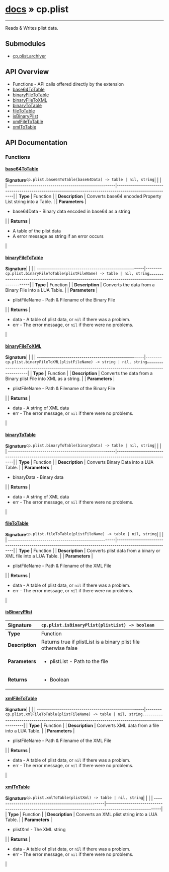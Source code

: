 # [docs](index.md) » cp.plist
---

Reads & Writes plist data.

## Submodules
 * [cp.plist.archiver](cp.plist.archiver.md)

## API Overview
* Functions - API calls offered directly by the extension
 * [base64ToTable](#base64totable)
 * [binaryFileToTable](#binaryfiletotable)
 * [binaryFileToXML](#binaryfiletoxml)
 * [binaryToTable](#binarytotable)
 * [fileToTable](#filetotable)
 * [isBinaryPlist](#isbinaryplist)
 * [xmlFileToTable](#xmlfiletotable)
 * [xmlToTable](#xmltotable)

## API Documentation

### Functions

#### [base64ToTable](#base64totable)
| <span style="float: left;">**Signature**</span> | <span style="float: left;">`cp.plist.base64ToTable(base64Data) -> table | nil, string` </span>                                                          |
| -----------------------------------------------------|---------------------------------------------------------------------------------------------------------|
| **Type**                                             | Function                                                                                         |
| **Description**                                      | Converts base64 encoded Property List string into a Table.                                                                                         |
| **Parameters**                                       | <ul><li>base64Data - Binary data encoded in base64 as a string</li></ul> |
| **Returns**                                          | <ul><li>A table of the plist data</li><li>A error message as string if an error occurs</li></ul>          |

#### [binaryFileToTable](#binaryfiletotable)
| <span style="float: left;">**Signature**</span> | <span style="float: left;">`cp.plist.binaryFileToTable(plistFileName) -> table | nil, string` </span>                                                          |
| -----------------------------------------------------|---------------------------------------------------------------------------------------------------------|
| **Type**                                             | Function                                                                                         |
| **Description**                                      | Converts the data from a Binary File into a LUA Table.                                                                                         |
| **Parameters**                                       | <ul><li>plistFileName - Path & Filename of the Binary File</li></ul> |
| **Returns**                                          | <ul><li>data				- A table of plist data, or `nil` if there was a problem.</li><li>err				- The error message, or `nil` if there were no problems.</li></ul>          |

#### [binaryFileToXML](#binaryfiletoxml)
| <span style="float: left;">**Signature**</span> | <span style="float: left;">`cp.plist.binaryFileToXML(plistFileName) -> string | nil, string` </span>                                                          |
| -----------------------------------------------------|---------------------------------------------------------------------------------------------------------|
| **Type**                                             | Function                                                                                         |
| **Description**                                      | Converts the data from a Binary plist File into XML as a string.                                                                                         |
| **Parameters**                                       | <ul><li>plistFileName - Path & Filename of the Binary File</li></ul> |
| **Returns**                                          | <ul><li>data				- A string of XML data</li><li>err				- The error message, or `nil` if there were no problems.</li></ul>          |

#### [binaryToTable](#binarytotable)
| <span style="float: left;">**Signature**</span> | <span style="float: left;">`cp.plist.binaryToTable(binaryData) -> table | nil, string` </span>                                                          |
| -----------------------------------------------------|---------------------------------------------------------------------------------------------------------|
| **Type**                                             | Function                                                                                         |
| **Description**                                      | Converts Binary Data into a LUA Table.                                                                                         |
| **Parameters**                                       | <ul><li>binaryData		- Binary data</li></ul> |
| **Returns**                                          | <ul><li>data				- A string of XML data</li><li>err				- The error message, or `nil` if there were no problems.</li></ul>          |

#### [fileToTable](#filetotable)
| <span style="float: left;">**Signature**</span> | <span style="float: left;">`cp.plist.fileToTable(plistFileName) -> table | nil, string` </span>                                                          |
| -----------------------------------------------------|---------------------------------------------------------------------------------------------------------|
| **Type**                                             | Function                                                                                         |
| **Description**                                      | Converts plist data from a binary or XML file into a LUA Table.                                                                                         |
| **Parameters**                                       | <ul><li>plistFileName	- Path & Filename of the XML File</li></ul> |
| **Returns**                                          | <ul><li>data				- A table of plist data, or `nil` if there was a problem.</li><li>err				- The error message, or `nil` if there were no problems.</li></ul>          |

#### [isBinaryPlist](#isbinaryplist)
| <span style="float: left;">**Signature**</span> | <span style="float: left;">`cp.plist.isBinaryPlist(plistList) -> boolean` </span>                                                          |
| -----------------------------------------------------|---------------------------------------------------------------------------------------------------------|
| **Type**                                             | Function                                                                                         |
| **Description**                                      | Returns true if plistList is a binary plist file otherwise false                                                                                         |
| **Parameters**                                       | <ul><li>plistList - Path to the file</li></ul> |
| **Returns**                                          | <ul><li>Boolean</li></ul>          |

#### [xmlFileToTable](#xmlfiletotable)
| <span style="float: left;">**Signature**</span> | <span style="float: left;">`cp.plist.xmlFileToTable(plistFileName) -> table | nil, string` </span>                                                          |
| -----------------------------------------------------|---------------------------------------------------------------------------------------------------------|
| **Type**                                             | Function                                                                                         |
| **Description**                                      | Converts XML data from a file into a LUA Table.                                                                                         |
| **Parameters**                                       | <ul><li>plistFileName	- Path & Filename of the XML File</li></ul> |
| **Returns**                                          | <ul><li>data				- A table of plist data, or `nil` if there was a problem.</li><li>err				- The error message, or `nil` if there were no problems.</li></ul>          |

#### [xmlToTable](#xmltotable)
| <span style="float: left;">**Signature**</span> | <span style="float: left;">`cp.plist.xmlToTable(plistXml) -> table | nil, string` </span>                                                          |
| -----------------------------------------------------|---------------------------------------------------------------------------------------------------------|
| **Type**                                             | Function                                                                                         |
| **Description**                                      | Converts an XML plist string into a LUA Table.                                                                                         |
| **Parameters**                                       | <ul><li>plistXml	        - The XML string</li></ul> |
| **Returns**                                          | <ul><li>data				- A table of plist data, or `nil` if there was a problem.</li><li>err				- The error message, or `nil` if there were no problems.</li></ul>          |


